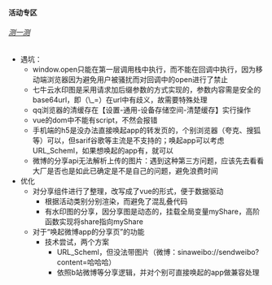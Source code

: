 #### 活动专区

###### [测一测](https://www.psai2046.com/activity/04)

- 遇坑：
  - window.open只能在第一层调用栈中执行，而不能在回调中执行，因为移动端浏览器因为避免用户被骚扰而对回调中的open进行了禁止
  - 七牛云水印图是采用请求加后缀参数的方式实现的，参数内容需是安全的base64url，即（\\_=）在url中有歧义，故需要特殊处理
  - qq浏览器的清缓存在【设置-通用-设备存储空间-清楚缓存】实行操作
  - vue的dom中不能有script，不然会报错
  - 手机端的h5是没办法直接唤起app的转发页的，个别浏览器（夸克、搜狐等）可以，但sarif谷歌等主流是不支持的；唤起app可以考虑URL_Scheml，如果想唤起的app有，就可以
  - 微博的分享api无法解析上传的图片：遇到这种第三方问题，应该先去看看大厂是否也是如此已确定是不是自己的问题，避免浪费时间
- 优化
  - 对分享组件进行了整理，改写成了vue的形式，便于数据驱动
    - 根据活动类别分别渲染，而避免了混乱叠代码
    - 有水印图的分享，因分享图是动态的，挂载全局变量myShare，高阶函数实现将share指向myShare
  - 对于“唤起微博app的分享页”的功能
    - 技术尝试，两个方案
      - URL_Scheml，但没法带图片（微博：sinaweibo://sendweibo?content=哈哈哈）
      - 依照b站微博等分享逻辑，并对个别可直接唤起的app做兼容处理